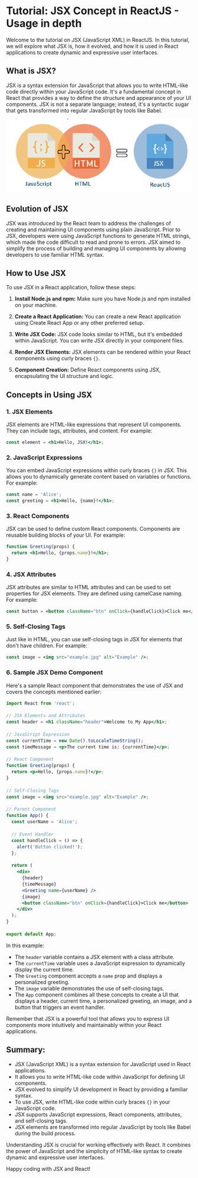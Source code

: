 # Tutorial: JSX Concept in ReactJS - Usage in depth

Welcome to the tutorial on JSX (JavaScript XML) in ReactJS. In this tutorial, we will explore what JSX is, how it evolved, and how it is used in React applications to create dynamic and expressive user interfaces.

## What is JSX?

JSX is a syntax extension for JavaScript that allows you to write HTML-like code directly within your JavaScript code. It's a fundamental concept in React that provides a way to define the structure and appearance of your UI components. JSX is not a separate language; instead, it's a syntactic sugar that gets transformed into regular JavaScript by tools like Babel.

![](../Assets/React/JSX-image1.png)

## Evolution of JSX

JSX was introduced by the React team to address the challenges of creating and maintaining UI components using plain JavaScript. Prior to JSX, developers were using JavaScript functions to generate HTML strings, which made the code difficult to read and prone to errors. JSX aimed to simplify the process of building and managing UI components by allowing developers to use familiar HTML syntax.

## How to Use JSX

To use JSX in a React application, follow these steps:

1. **Install Node.js and npm:** Make sure you have Node.js and npm installed on your machine.

2. **Create a React Application:** You can create a new React application using Create React App or any other preferred setup.

3. **Write JSX Code:** JSX code looks similar to HTML, but it's embedded within JavaScript. You can write JSX directly in your component files.

4. **Render JSX Elements:** JSX elements can be rendered within your React components using curly braces `{}`.

5. **Component Creation:** Define React components using JSX, encapsulating the UI structure and logic.

## Concepts in Using JSX

### 1. JSX Elements

JSX elements are HTML-like expressions that represent UI components. They can include tags, attributes, and content. For example:
```jsx
const element = <h1>Hello, JSX!</h1>;
```

### 2. JavaScript Expressions

You can embed JavaScript expressions within curly braces `{}` in JSX. This allows you to dynamically generate content based on variables or functions. For example:
```jsx
const name = 'Alice';
const greeting = <h1>Hello, {name}!</h1>;
```

### 3. React Components

JSX can be used to define custom React components. Components are reusable building blocks of your UI. For example:
```jsx
function Greeting(props) {
  return <h1>Hello, {props.name}!</h1>;
}
```

### 4. JSX Attributes

JSX attributes are similar to HTML attributes and can be used to set properties for JSX elements. They are defined using camelCase naming. For example:
```jsx
const button = <button className="btn" onClick={handleClick}>Click me</button>;
```

### 5. Self-Closing Tags

Just like in HTML, you can use self-closing tags in JSX for elements that don't have children. For example:
```jsx
const image = <img src="example.jpg" alt="Example" />;
```

### 6. Sample JSX Demo Component
Here's a sample React component that demonstrates the use of JSX and covers the concepts mentioned earlier:

```jsx
import React from 'react';

// JSX Elements and Attributes
const header = <h1 className="header">Welcome to My App</h1>;

// JavaScript Expression
const currentTime = new Date().toLocaleTimeString();
const timeMessage = <p>The current time is: {currentTime}</p>;

// React Component
function Greeting(props) {
  return <p>Hello, {props.name}!</p>;
}

// Self-Closing Tags
const image = <img src="example.jpg" alt="Example" />;

// Parent Component
function App() {
  const userName = 'Alice';

  // Event Handler
  const handleClick = () => {
    alert('Button clicked!');
  };

  return (
    <div>
      {header}
      {timeMessage}
      <Greeting name={userName} />
      {image}
      <button className="btn" onClick={handleClick}>Click me</button>
    </div>
  );
}

export default App;
```

In this example:

- The `header` variable contains a JSX element with a class attribute.
- The `currentTime` variable uses a JavaScript expression to dynamically display the current time.
- The `Greeting` component accepts a `name` prop and displays a personalized greeting.
- The `image` variable demonstrates the use of self-closing tags.
- The `App` component combines all these concepts to create a UI that displays a header, current time, a personalized greeting, an image, and a button that triggers an event handler.

Remember that JSX is a powerful tool that allows you to express UI components more intuitively and maintainably within your React applications.


## Summary:

- JSX (JavaScript XML) is a syntax extension for JavaScript used in React applications.
- It allows you to write HTML-like code within JavaScript for defining UI components.
- JSX evolved to simplify UI development in React by providing a familiar syntax.
- To use JSX, write HTML-like code within curly braces `{}` in your JavaScript code.
- JSX supports JavaScript expressions, React components, attributes, and self-closing tags.
- JSX elements are transformed into regular JavaScript by tools like Babel during the build process.

Understanding JSX is crucial for working effectively with React. It combines the power of JavaScript and the simplicity of HTML-like syntax to create dynamic and expressive user interfaces.

Happy coding with JSX and React!